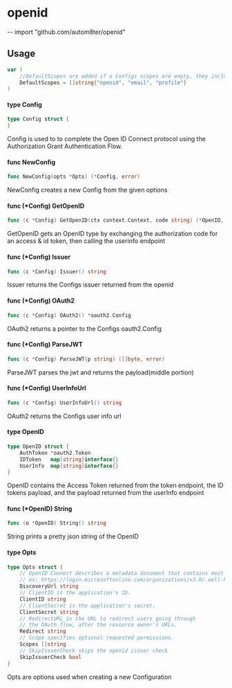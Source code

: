 # openid
--
    import "github.com/autom8ter/openid"


## Usage

```go
var (
	//DefaultScopes are added if a Configs scopes are empty, they include: openid, email, profile
	DefaultScopes = []string{"openid", "email", "profile"}
)
```

#### type Config

```go
type Config struct {
}
```

Config is used to to complete the Open ID Connect protocol using the
Authorization Grant Authentication Flow.

#### func  NewConfig

```go
func NewConfig(opts *Opts) (*Config, error)
```
NewConfig creates a new Config from the given options

#### func (*Config) GetOpenID

```go
func (c *Config) GetOpenID(ctx context.Context, code string) (*OpenID, error)
```
GetOpenID gets an OpenID type by exchanging the authorization code for an access
& id token, then calling the userinfo endpoint

#### func (*Config) Issuer

```go
func (c *Config) Issuer() string
```
Issuer returns the Configs issuer returned from the openid

#### func (*Config) OAuth2

```go
func (c *Config) OAuth2() *oauth2.Config
```
OAuth2 returns a pointer to the Configs oauth2.Config

#### func (*Config) ParseJWT

```go
func (c *Config) ParseJWT(p string) ([]byte, error)
```
ParseJWT parses the jwt and returns the payload(middle portion)

#### func (*Config) UserInfoUrl

```go
func (c *Config) UserInfoUrl() string
```
OAuth2 returns the Configs user info url

#### type OpenID

```go
type OpenID struct {
	AuthToken *oauth2.Token
	IDToken   map[string]interface{}
	UserInfo  map[string]interface{}
}
```

OpenID contains the Access Token returned from the token endpoint, the ID tokens
payload, and the payload returned from the userInfo endpoint

#### func (*OpenID) String

```go
func (o *OpenID) String() string
```
String prints a pretty json string of the OpenID

#### type Opts

```go
type Opts struct {
	// OpenID Connect describes a metadata document that contains most of the information required for an app to do sign-in.
	// ex: https://login.microsoftonline.com/organizations/v2.0/.well-known/openid-configuration
	DiscoveryUrl string
	// ClientID is the application's ID.
	ClientID string
	// ClientSecret is the application's secret.
	ClientSecret string
	// RedirectURL is the URL to redirect users going through
	// the OAuth flow, after the resource owner's URLs.
	Redirect string
	// Scope specifies optional requested permissions.
	Scopes []string
	// SkipIssuerCheck skips the openid issuer check
	SkipIssuerCheck bool
}
```

Opts are options used when creating a new Configuration
